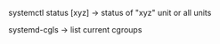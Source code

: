 systemctl status [xyz] -> status of "xyz" unit or all units

systemd-cgls -> list current cgroups


